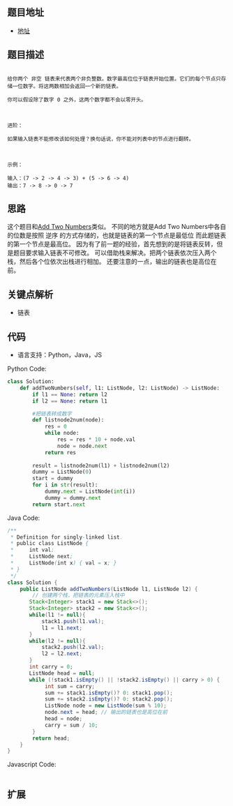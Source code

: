 ## 题目地址

- [地址](https://leetcode-cn.com/problems/add-two-numbers-ii/)

## 题目描述

```

给你两个 非空 链表来代表两个非负整数。数字最高位位于链表开始位置。它们的每个节点只存储一位数字。将这两数相加会返回一个新的链表。

你可以假设除了数字 0 之外，这两个数字都不会以零开头。

 

进阶：

如果输入链表不能修改该如何处理？换句话说，你不能对列表中的节点进行翻转。

 

示例：

输入：(7 -> 2 -> 4 -> 3) + (5 -> 6 -> 4)
输出：7 -> 8 -> 0 -> 7
```

## 思路
这个题目和[Add Two Numbers](problems/2.AddTwoNumbers.md)类似。
不同的地方就是Add Two Numbers中各自的位数是按照 逆序 的方式存储的，也就是链表的第一个节点是最低位
而此题链表的第一个节点是最高位。
因为有了前一题的经验，首先想到的是将链表反转，但是题目要求输入链表不可修改。
可以借助栈来解决。把两个链表依次压入两个栈，然后各个位依次出栈进行相加。
还要注意的一点，输出的链表也是高位在前。

## 关键点解析

- 链表

## 代码

- 语言支持：Python，Java，JS

Python Code:

```python
class Solution:
    def addTwoNumbers(self, l1: ListNode, l2: ListNode) -> ListNode:
        if l1 == None: return l2
        if l2 == None: return l1

        #把链表转成数字
        def listnode2num(node):
            res = 0
            while node:
                res = res * 10 + node.val
                node = node.next
            return res
        
        result = listnode2num(l1) + listnode2num(l2)
        dummy = ListNode(0)
        start = dummy
        for i in str(result):
            dummy.next = ListNode(int(i))
            dummy = dummy.next
        return start.next

```

Java Code:

```java
/**
 * Definition for singly-linked list.
 * public class ListNode {
 *     int val;
 *     ListNode next;
 *     ListNode(int x) { val = x; }
 * }
 */
class Solution {
    public ListNode addTwoNumbers(ListNode l1, ListNode l2) {
        // 创建两个栈，把链表的元素压入栈中 
       Stack<Integer> stack1 = new Stack<>();
       Stack<Integer> stack2 = new Stack<>();
       while(l1 != null){
           stack1.push(l1.val);
           l1 = l1.next;
       }
       while(l2 != null){
           stack2.push(l2.val);
           l2 = l2.next;
       }
       int carry = 0;
       ListNode head = null;
       while (!stack1.isEmpty() || !stack2.isEmpty() || carry > 0) {
            int sum = carry;
            sum += stack1.isEmpty()? 0: stack1.pop();
            sum += stack2.isEmpty()? 0: stack2.pop();
            ListNode node = new ListNode(sum % 10);
            node.next = head; // 输出的链表也是高位在前
            head = node;
            carry = sum / 10;
        }
        return head;
    }
}
```

Javascript Code:

```js
```

## 扩展
